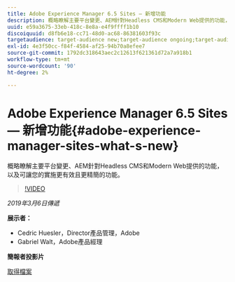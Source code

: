 ```yaml
---
title: Adobe Experience Manager 6.5 Sites — 新增功能
description: 概略瞭解主要平台變更、AEM針對Headless CMS和Modern Web提供的功能，以及可讓您的實施更有效且更精簡的功能。
uuid: e59a3675-33eb-418c-8e8a-e4f9ffff1b10
discoiquuid: d8fb6e18-cc71-48d0-ac68-86381603f93c
targetaudience: target-audience new;target-audience ongoing;target-audience upgrader
exl-id: 4e3f50cc-f84f-4584-af25-94b70a8efee7
source-git-commit: 1792dc318643aec2c12613f621361d72a7a918b1
workflow-type: tm+mt
source-wordcount: '90'
ht-degree: 2%

---
```


# Adobe Experience Manager 6.5 Sites — 新增功能{#adobe-experience-manager-sites-what-s-new}

概略瞭解主要平台變更、AEM針對Headless CMS和Modern Web提供的功能，以及可讓您的實施更有效且更精簡的功能。

>[!VIDEO](https://video.tv.adobe.com/v/26368/?quality=9)

*2019年3月6日傳遞*

**展示者：**

* Cedric Huesler，Director產品管理，Adobe
* Gabriel Walt，Adobe產品經理

**簡報者投影片**

[取得檔案](assets/aem65-whatsnewgem-march6.pdf)

